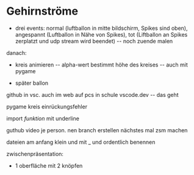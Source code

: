 # Gehirnströme

- drei events: normal (luftballon in mitte bildschirm, Spikes sind oben), angespannt (Luftballon in Nähe von Spikes), tot 
   (Liftballon an Spikes zerplatzt und udp stream wird beendet) -- noch zuende malen



danach:

- kreis animieren -- alpha-wert bestimmt höhe des kreises -- auch mit pygame

- später ballon


github in vsc. auch im web auf pcs in schule vscode.dev -- das geht


pygame kreis einrückungsfehler

import *funktion* mit underline

guthub video je person. nen branch erstellen nächstes mal zsm machen

dateien am anfang klein und mit _ und ordentlich benennen


zwischenpräsentation: 
- 1 oberfläche mit 2 knöpfen
